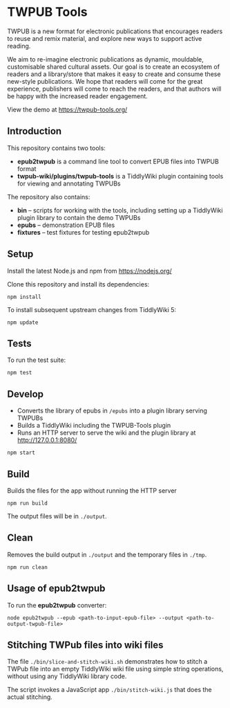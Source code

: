# TWPUB Tools

TWPUB is a new format for electronic publications that encourages readers to reuse and remix material, and explore new ways to support active reading.

We aim to re-imagine electronic publications as dynamic, mouldable, customisable shared cultural assets. Our goal is to create an ecosystem of readers and a library/store that makes it easy to create and consume these new-style publications. We hope that readers will come for the great experience, publishers will come to reach the readers, and that authors will be happy with the increased reader engagement.

View the demo at https://twpub-tools.org/

## Introduction

This repository contains two tools:

* **epub2twpub** is a command line tool to convert EPUB files into TWPUB format
* **twpub-wiki/plugins/twpub-tools** is a TiddlyWiki plugin containing tools for viewing and annotating TWPUBs

The repository also contains:

* **bin** – scripts for working with the tools, including setting up a TiddlyWiki plugin library to contain the demo TWPUBs
* **epubs** – demonstration EPUB files
* **fixtures** – test fixtures for testing epub2twpub

## Setup

Install the latest Node.js and npm from https://nodejs.org/

Clone this repository and install its dependencies:

```
npm install
```

To install subsequent upstream changes from TiddlyWiki 5:

```
npm update
```

## Tests

To run the test suite:

```
npm test
```

## Develop

* Converts the library of epubs in `/epubs` into a plugin library serving TWPUBs
* Builds a TiddlyWiki including the TWPUB-Tools plugin
* Runs an HTTP server to serve the wiki and the plugin library at http://127.0.0.1:8080/

```
npm start
```

## Build

Builds the files for the app without running the HTTP server

```
npm run build
```

The output files will be in `./output`.

## Clean

Removes the build output in `./output` and the temporary files in `./tmp`.

```
npm run clean
```

## Usage of **epub2twpub**

To run the **epub2twpub** converter:

```
node epub2twpub --epub <path-to-input-epub-file> --output <path-to-output-twpub-file>
```

## Stitching TWPub files into wiki files

The file `./bin/slice-and-stitch-wiki.sh` demonstrates how to stitch a TWPub file into an empty TiddlyWiki wiki file using simple string operations, without using any TiddlyWiki library code.

The script invokes a JavaScript app `./bin/stitch-wiki.js` that does the actual stitching.
